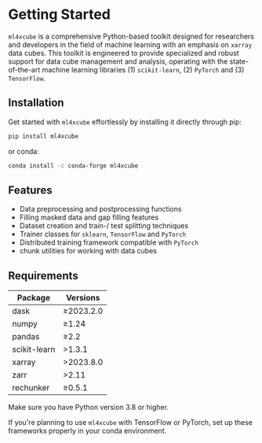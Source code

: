 # Getting Started 

`ml4xcube` is a comprehensive Python-based toolkit designed for researchers and developers in the field of machine learning with an emphasis on `xarray` data cubes. This toolkit is engineered to provide specialized and robust support for data cube management and analysis, operating with the state-of-the-art machine learning libraries (1) `scikit-learn`, (2) `PyTorch` and (3) `TensorFlow`. 

## Installation

Get started with `ml4xcube` effortlessly by installing it directly through pip:
```bash
pip install ml4xcube
```
or conda:
```bash
conda install -c conda-forge ml4xcube
```

## Features

- Data preprocessing and postprocessing functions
- Filling masked data and gap filling features
- Dataset creation and train-/ test splitting techniques
- Trainer classes for `sklearn`, `TensorFlow` and `PyTorch`
- Distributed training framework compatible with `PyTorch`
- chunk utilities for working with data cubes


## Requirements

| Package        | Versions     |
|----------------|--------------|
| dask           | &ge;2023.2.0 |
| numpy          | &ge;1.24     |
| pandas         | &ge;2.2      |
| scikit-learn   | &gt;1.3.1    |
| xarray         | &gt;2023.8.0 |
| zarr           | &gt;2.11     |
| rechunker      | &ge;0.5.1    |

   
Make sure you have Python version 3.8 or higher.

If you're planning to use `ml4xcube` with TensorFlow or PyTorch, set up these frameworks properly in your conda environment. 